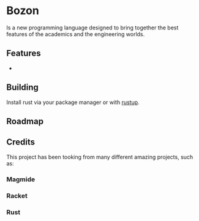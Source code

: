 # Bozon

Is a new programming language designed to bring together the best features of
the academics and the engineering worlds.

## Features

- 

## Building

Install rust via your package manager or with [rustup](https://rustup.rs/).

## Roadmap

## Credits

This project has been tooking from many different amazing projects, such as:

### Magmide

### Racket

### Rust
